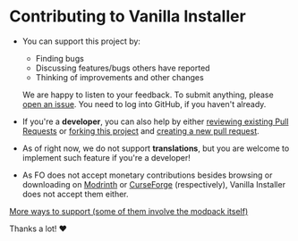 # Contributing to Vanilla Installer

- You can support this project by:
  - Finding bugs
  - Discussing features/bugs others have reported
  - Thinking of improvements and other changes
  
  We are happy to listen to your feedback.
  To submit anything, please [open an issue](https://github.com/Fabulously-Optimized/vanilla-installer/issues/new).
  You need to log into GitHub, if you haven't already.
  
- If you're a **developer**, you can also help by either
  [reviewing existing Pull Requests](https://github.com/Fabulously-Optimized/vanilla-installer/pulls) or
  [forking this project](https://github.com/Fabulously-Optimized/vanilla-installer/fork) and
  [creating a new pull request](https://github.com/Fabulously-Optimized/vanilla-installer/compare).
  
- As of right now, we do not support **translations**, but you are welcome to implement such feature if you're a developer!

- As FO does not accept monetary contributions besides browsing or downloading on [Modrinth](https://modrinth.com/modpack/fabulously-optimized) or [CurseForge](https://curseforge.com/minecraft/modpacks/fabulously-optimized) (respectively), Vanilla Installer does not accept them either.

[More ways to support (some of them involve the modpack itself)](https://github.com/Fabulously-Optimized/fabulously-optimized/blob/main/CONTRIBUTING.md)

Thanks a lot! :heart:

<!-- commented out until release
## Packaging

So, you'd like to add VI to a package manager that it isn't in yet. Great!

Before you start, make sure to check it doesn't exist in said package manager, even if it isn't listed [on the README](README.md#package-managers) :wink:

Here's the information you can file it under:

| Name               | Vanilla Installer                                |
| Author             | Fabulously Optimized                             |
| Slug               | vanilla-installer                                |
| Alternate slug     | VanillaInstaller                                 |
| App ID (D-Bus-type)| io.github.fabulously_optimized.vanilla_installer |

Once it's been submitted, feel free to [join our Discord](https://discord.gg/yxaXtaQqdB) and let us know in #offtopic or #devlog!
-->